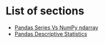 # List of sections

- [Pandas Series Vs NumPy ndarray](pandas_series_vs_numpy_ndarray.md)
- [Pandas Descriptive Statistics](Descriptive_Statistics.md)
